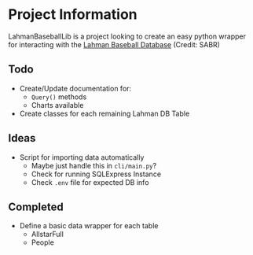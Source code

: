 # Project Information
LahmanBaseballLib is a project looking to create an easy python wrapper for interacting with the [Lahman Baseball Database](https://sabr.org/lahman-database/) (Credit: SABR)

## Todo
- Create/Update documentation for:
    - `Query()` methods
    - Charts available
- Create classes for each remaining Lahman DB Table


## Ideas
- Script for importing data automatically
    - Maybe just handle this in `cli/main.py`?
    - Check for running SQLExpress Instance
    - Check `.env` file for expected DB info
## Completed
- Define a basic data wrapper for each table
    - AllstarFull
    - People